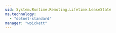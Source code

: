 ```yaml
---
uid: System.Runtime.Remoting.Lifetime.LeaseState
ms.technology: 
  - "dotnet-standard"
manager: "wpickett"
---
```

